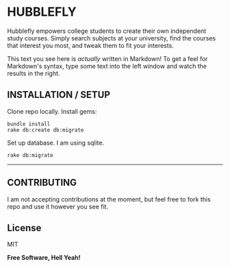 HUBBLEFLY
=========

Hubblefly empowers college students to create their own independent study courses.  Simply search subjects at your university, find the courses that interest you most, and tweak them to fit your interests.

This text you see here is *actually* written in Markdown! To get a feel for Markdown's syntax, type some text into the left window and watch the results in the right.  

INSTALLATION / SETUP
----

Clone repo locally.  Install gems:

	bundle install
	rake db:create db:migrate

Set up database.  I am using sqlite.

	rake db:migrate
-----------




CONTRIBUTING
--------------

I am not accepting contributions at the moment, but feel free to fork this repo and use it however you see fit.

License
----

MIT


**Free Software, Hell Yeah!**
